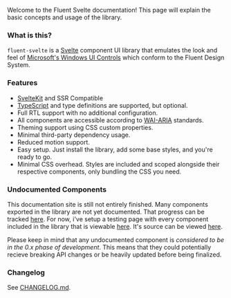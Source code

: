 <script>
    import { InfoBar } from "$lib";
</script>

Welcome to the Fluent Svelte documentation! This page will explain the basic concepts and usage of the library.

### What is this?

`fluent-svelte` is a [Svelte](http://svelte.dev/) component UI library that emulates the look and feel of [Microsoft's Windows UI Controls](https://github.com/microsoft/microsoft-ui-xaml/) which conform to the Fluent Design System.

<InfoBar
    severity="caution"
    title="Before We Begin"
    message="This is not a 1-to-1 re-implementation of WinUI, but rather a faithful attempt to emulate the look and feel of WinUI on the web. Some controls will have API or behaviorial differences, but the overall look and feel should be very similar."
/>

### Features

-   [SvelteKit](https://kit.svelte.dev/) and SSR Compatible
-   [TypeScript](https://typescriptlang.org/) and type definitions are supported, but optional.
-   Full RTL support with no additional configuration.
-   All components are accessible according to [WAI-ARIA](https://www.w3.org/WAI/standards-guidelines/aria/) standards.
-   Theming support using CSS custom properties.
-   Minimal third-party dependency usage.
-   Reduced motion support.
-   Easy setup. Just install the library, add some base styles, and you're ready to go.
-   Minimal CSS overhead. Styles are included and scoped alongside their respective components, only bundling the CSS you need.

### Undocumented Components

This documentation site is still not entirely finished. Many components exported in the library are not yet documented. That progress can be tracked [here](https://github.com/Tropix126/fluent-svelte/issues/13). For now, i've setup a testing page with every component included in the library that is viewable [here](https://fluent-svelte.vercel.app/test). It's source can be viewed [here](https://github.com/Tropix126/fluent-svelte/blob/main/src/routes/test/index.svelte).

Please keep in mind that any undocumented component is _considered to be in the 0.x phase of development_. This means that they could potentially recieve breaking API changes or be heavily updated before being finalized.

### Changelog

See [CHANGELOG.md](https://github.com/Tropix126/fluent-svelte/blob/main/CHANGELOG.md).
